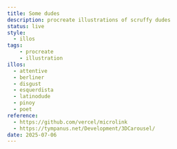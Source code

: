 ```yaml
---
title: Some dudes
description: procreate illustrations of scruffy dudes
status: live
style:
  - illos
tags:
    - procreate
    - illustration
illos:
  - attentive
  - berliner
  - disgust
  - esquerdista
  - latinodude
  - pinoy
  - poet
reference:
  - https://github.com/vercel/microlink
  - https://tympanus.net/Development/3DCarousel/
date: 2025-07-06
---
```

